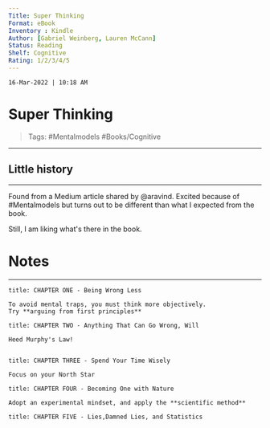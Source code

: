 ```yaml
---
Title: Super Thinking
Format: eBook
Inventory : Kindle
Author: [Gabriel Weinberg, Lauren McCann]
Status: Reading
Shelf: Cognitive
Rating: 1/2/3/4/5
---
```


`16-Mar-2022 | 10:18 AM`


# Super Thinking

>Tags: #Mentalmodels #Books/Cognitive

---

## Little history
---
Found from a Medium article shared by @aravind. Excited because of #Mentalmodels but turns out to be different than what I expected from the book. 

Still, I am liking what's there in the book.


# Notes 
---


```ad-summary
title: CHAPTER ONE - Being Wrong Less

To avoid mental traps, you must think more objectively.
Try **arguing from first principles** 

```

```ad-summary
title: CHAPTER TWO - Anything That Can Go Wrong, Will

Heed Murphy's Law!


```

``` ad-summary
title: CHAPTER THREE - Spend Your Time Wisely

Focus on your North Star

```

```ad-summary
title: CHAPTER FOUR - Becoming One with Nature

Adopt an experimental mindset, and apply the **scientific method**
```

```ad-summary
title: CHAPTER FIVE - Lies,Damned Lies, and Statistics

```